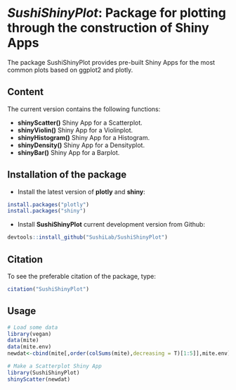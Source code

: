 # *SushiShinyPlot*: Package for plotting through the construction of Shiny Apps

The package SushiShinyPlot provides pre-built Shiny Apps for the most common plots based on ggplot2 and plotly.

## Content
The current version contains the following functions:

+ **shinyScatter()** Shiny App for a Scatterplot.  
+ **shinyViolin()** Shiny App for a Violinplot.  
+ **shinyHistogram()** Shiny App for a Histogram.  
+ **shinyDensity()** Shiny App for a Densityplot.  
+ **shinyBar()** Shiny App for a Barplot.  


## Installation of the package

* Install the latest version of **plotly** and **shiny**:

```r
install.packages("plotly")  
install.packages("shiny")
```

* Install **SushiShinyPlot** current development version from Github:

```r
devtools::install_github("SushiLab/SushiShinyPlot")
```


## Citation

To see the preferable citation of the package, type:

```r
citation("SushiShinyPlot")
```

## Usage

```r
# Load some data
library(vegan)
data(mite)
data(mite.env)
newdat<-cbind(mite[,order(colSums(mite),decreasing = T)[1:5]],mite.env)

# Make a Scatterplot Shiny App
library(SushiShinyPlot)
shinyScatter(newdat)
```

